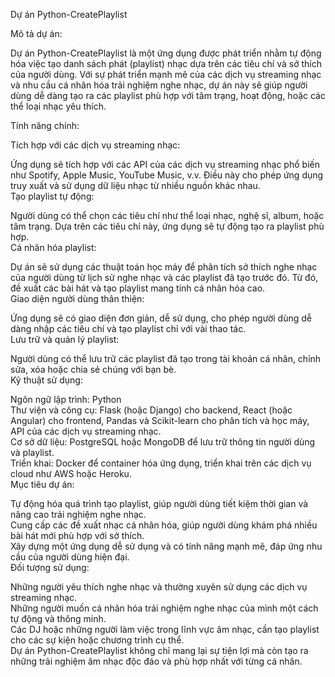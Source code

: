 Dự án Python-CreatePlaylist <br>

Mô tả dự án:<br>

Dự án Python-CreatePlaylist là một ứng dụng được phát triển nhằm tự động hóa việc tạo danh sách phát (playlist) nhạc dựa trên các tiêu chí và sở thích của người dùng. Với sự phát triển mạnh mẽ của các dịch vụ streaming nhạc và nhu cầu cá nhân hóa trải nghiệm nghe nhạc, dự án này sẽ giúp người dùng dễ dàng tạo ra các playlist phù hợp với tâm trạng, hoạt động, hoặc các thể loại nhạc yêu thích.<br>

Tính năng chính:<br>

Tích hợp với các dịch vụ streaming nhạc:<br>

Ứng dụng sẽ tích hợp với các API của các dịch vụ streaming nhạc phổ biến như Spotify, Apple Music, YouTube Music, v.v. Điều này cho phép ứng dụng truy xuất và sử dụng dữ liệu nhạc từ nhiều nguồn khác nhau.<br>
Tạo playlist tự động:<br>

Người dùng có thể chọn các tiêu chí như thể loại nhạc, nghệ sĩ, album, hoặc tâm trạng. Dựa trên các tiêu chí này, ứng dụng sẽ tự động tạo ra playlist phù hợp.<br>
Cá nhân hóa playlist:<br>

Dự án sẽ sử dụng các thuật toán học máy để phân tích sở thích nghe nhạc của người dùng từ lịch sử nghe nhạc và các playlist đã tạo trước đó. Từ đó, đề xuất các bài hát và tạo playlist mang tính cá nhân hóa cao.<br>
Giao diện người dùng thân thiện:<br>

Ứng dụng sẽ có giao diện đơn giản, dễ sử dụng, cho phép người dùng dễ dàng nhập các tiêu chí và tạo playlist chỉ với vài thao tác.<br>
Lưu trữ và quản lý playlist:<br>

Người dùng có thể lưu trữ các playlist đã tạo trong tài khoản cá nhân, chỉnh sửa, xóa hoặc chia sẻ chúng với bạn bè.<br>
Kỹ thuật sử dụng:<br>

Ngôn ngữ lập trình: Python<br>
Thư viện và công cụ: Flask (hoặc Django) cho backend, React (hoặc Angular) cho frontend, Pandas và Scikit-learn cho phân tích và học máy, API của các dịch vụ streaming nhạc.<br>
Cơ sở dữ liệu: PostgreSQL hoặc MongoDB để lưu trữ thông tin người dùng và playlist.<br>
Triển khai: Docker để container hóa ứng dụng, triển khai trên các dịch vụ cloud như AWS hoặc Heroku.<br>
Mục tiêu dự án:<br>

Tự động hóa quá trình tạo playlist, giúp người dùng tiết kiệm thời gian và nâng cao trải nghiệm nghe nhạc.<br>
Cung cấp các đề xuất nhạc cá nhân hóa, giúp người dùng khám phá nhiều bài hát mới phù hợp với sở thích.<br>
Xây dựng một ứng dụng dễ sử dụng và có tính năng mạnh mẽ, đáp ứng nhu cầu của người dùng hiện đại.<br>
Đối tượng sử dụng:<br>

Những người yêu thích nghe nhạc và thường xuyên sử dụng các dịch vụ streaming nhạc.<br>
Những người muốn cá nhân hóa trải nghiệm nghe nhạc của mình một cách tự động và thông minh.<br>
Các DJ hoặc những người làm việc trong lĩnh vực âm nhạc, cần tạo playlist cho các sự kiện hoặc chương trình cụ thể.<br>
Dự án Python-CreatePlaylist không chỉ mang lại sự tiện lợi mà còn tạo ra những trải nghiệm âm nhạc độc đáo và phù hợp nhất với từng cá nhân.<br>
 
 
